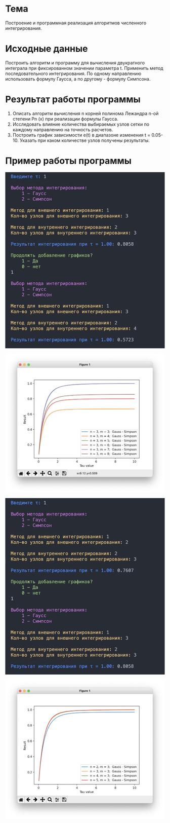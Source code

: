 # Тема

Построение и программная реализация алгоритмов численного интегрирования.

# Исходные данные

Построить алгоритм и программу для вычисления двукратного интеграла при фиксированном значении параметра t.
Применить метод последовательного интегрирования. По одному направлению использовать формулу Гаусса, а по другому - формулу Симпсона.

# Результат работы программы

1. Описать алгоритм вычисления n корней полинома Лежандра n-ой степени Pn (x) при реализации формулы Гаусса.
2. Исследовать влияние количества выбираемых узлов сетки по каждому направлению на точность расчетов.
3. Построить график зависимости e(t) в диапазоне изменения t = 0.05-10. Указать при каком количестве узлов получены результаты.

# Пример работы программы

![](https://github.com/kovkir/bmstu-ca-labs/raw/main/lab_5/examples/example1.png)

![](https://github.com/kovkir/bmstu-ca-labs/raw/main/lab_5/examples/example2.png)

![](https://github.com/kovkir/bmstu-ca-labs/raw/main/lab_5/examples/example3.png)

![](https://github.com/kovkir/bmstu-ca-labs/raw/main/lab_5/examples/example4.png)
